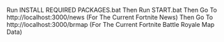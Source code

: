 Run INSTALL REQUIRED PACKAGES.bat
Then Run START.bat
Then Go To http://localhost:3000/news (For The Current Fortnite News)
Then Go To http://localhost:3000/brmap (For The Current Fortnite Battle Royale Map Data)

